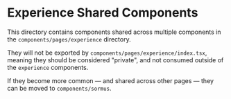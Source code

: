 # Experience Shared Components

This directory contains components shared across multiple components in the `components/pages/experience` directory.

They will not be exported by `components/pages/experience/index.tsx`, meaning they should be considered "private", and not consumed outside of the `experience` components.

If they become more common &mdash; and shared across other pages &mdash; they can be moved to `components/sormus`.
